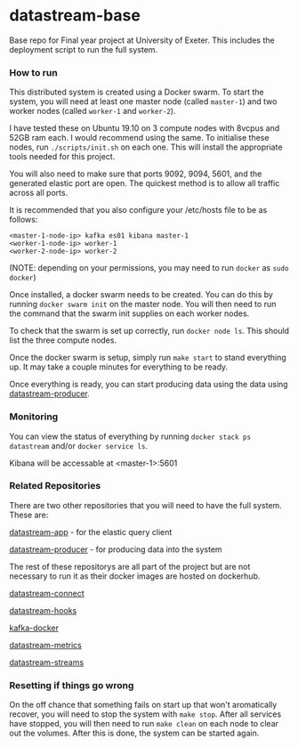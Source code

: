 # datastream-base

Base repo for Final year project at University of Exeter. This includes the deployment script to run the full system.

### How to run

This distributed system is created using a Docker swarm. To start the system, you will need at least one master node (called `master-1`) and two worker nodes (called `worker-1` and `worker-2`).

I have tested these on Ubuntu 19.10 on 3 compute nodes with 8vcpus and 52GB ram each. I would recommend using the same. To initialise these nodes, run `./scripts/init.sh` on each one. This will install the appropriate tools needed for this project.

You will also need to make sure that ports 9092, 9094, 5601, and the generated elastic port are open. The quickest method is to allow all traffic across all ports.

It is recommended that you also configure your /etc/hosts file to be as follows:

```
<master-1-node-ip> kafka es01 kibana master-1
<worker-1-node-ip> worker-1
<worker-2-node-ip> worker-2
```

(NOTE: depending on your permissions, you may need to run `docker` as `sudo docker`)

Once installed, a docker swarm needs to be created. You can do this by running `docker swarm init` on the master node. You will then need to run the command that the swarm init supplies on each worker nodes.

To check that the swarm is set up correctly, run `docker node ls`. This should list the three compute nodes.

Once the docker swarm is setup, simply run `make start` to stand everything up. It may take a couple minutes for everything to be ready.

Once everything is ready, you can start producing data using the data using [datastream-producer](https://github.com/JQrdan/datastream-producer).

### Monitoring

You can view the status of everything by running `docker stack ps datastream` and/or `docker service ls`.

Kibana will be accessable at \<master-1>:5601

### Related Repositories

There are two other repositories that you will need to have the full system. These are:

[datastream-app](https://github.com/JQrdan/datastream-app) - for the elastic query client

[datastream-producer](https://github.com/JQrdan/datastream-producer)  - for producing data into the system

The rest of these repositorys are all part of the project but are not necessary to run it as their docker images are hosted on dockerhub.

[datastream-connect](https://github.com/JQrdan/datastream-connect) 

[datastream-hooks](https://github.com/JQrdan/datastream-hooks) 

[kafka-docker](https://github.com/JQrdan/kafka-docker) 

[datastream-metrics](https://github.com/JQrdan/datastream-metrics) 

[datastream-streams](https://github.com/JQrdan/datastream-streams) 

### Resetting if things go wrong

On the off chance that something fails on start up that won't aromatically recover, you will need to stop the system with `make stop`. After all services have stopped, you will then need to run `make clean` on each node to clear out the volumes. After this is done, the system can be started again.

